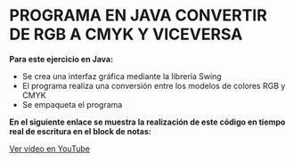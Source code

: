 
# PROGRAMA EN JAVA CONVERTIR DE RGB A CMYK Y VICEVERSA 


**Para este ejercicio en Java:**

* Se crea una interfaz gráfica mediante la librería Swing
* El programa realiza una conversión entre los modelos de colores RGB y CMYK
* Se empaqueta el programa 

**En el siguiente enlace se muestra la realización de este código en tiempo real de escritura en el block de notas:**

[Ver vídeo en YouTube](https://www.youtube.com/watch?v=ytEDLltIpC4&ab_channel=luceroemmanueling "Tiempo real de la escritura del código")



